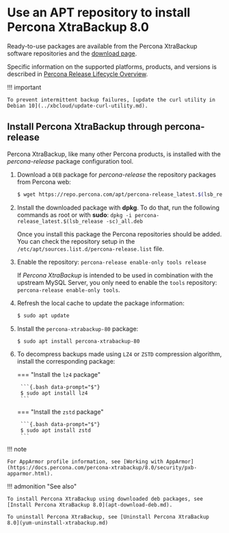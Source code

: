 # Use an APT repository to install Percona XtraBackup 8.0

Ready-to-use packages are available from the Percona XtraBackup software
repositories and the [download page](https://www.percona.com/downloads).

Specific information on the supported platforms, products, and versions is
described in [Percona Release Lifecycle Overview](https://www.percona.com/services/policies/percona-software-platform-lifecycle#mysql).

!!! important

    To prevent intermittent backup failures, [update the curl utility in Debian 10](../xbcloud/update-curl-utility.md).

## Install Percona XtraBackup through percona-release

Percona XtraBackup, like many other Percona products, is installed with the *percona-release* package configuration tool.

1. Download a `DEB` package for *percona-release* the repository packages from Percona web:

    ```{.bash data-prompt="$"}
    $ wget https://repo.percona.com/apt/percona-release_latest.$(lsb_release -sc)_all.deb
    ```

2. Install the downloaded package with **dpkg**. To do that, run the following commands as root or with **sudo**: `dpkg -i percona-release_latest.$(lsb_release -sc)_all.deb`
   
    Once you install this package the Percona repositories should be added. You
    can check the repository setup in the `/etc/apt/sources.list.d/percona-release.list` file.

3. Enable the repository: `percona-release enable-only tools release`

    If *Percona XtraBackup* is intended to be used in combination with
    the upstream MySQL Server, you only need to enable the `tools`
    repository: `percona-release enable-only tools`.

4. Refresh the local cache to update the package information:

    ```{.bash data-prompt="$"}
    $ sudo apt update
    ```

5. Install the `percona-xtrabackup-80` package:

    ```{.bash data-prompt="$"}
    $ sudo apt install percona-xtrabackup-80
    ```

6. To decompress backups made using `LZ4` or `ZSTD` compression algorithm, install the corresponding package:

    === "Install the `lz4` package"

        ```{.bash data-prompt="$"}
        $ sudo apt install lz4
        ```

    === "Install the `zstd` package"

        ```{.bash data-prompt="$"}
        $ sudo apt install zstd
        ```

!!! note
 
    For AppArmor profile information, see [Working with AppArmor](https://docs.percona.com/percona-xtrabackup/8.0/security/pxb-apparmor.html).


!!! admonition "See also"

    To install Percona XtraBackup using downloaded deb packages, see [Install Percona XtraBackup 8.0](apt-download-deb.md).

    To uninstall Percona XtraBackup, see [Uninstall Percona XtraBackup 8.0](yum-uninstall-xtrabackup.md)

